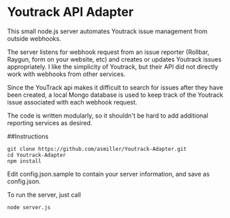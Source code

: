# Youtrack API Adapter
This small node.js server automates Youtrack issue management from outside webhooks.

The server listens for webhook request from an issue reporter (Rollbar, Raygun, form on your website, etc) and creates or updates Youtrack issues appropriately. I like the simplicity of Youtrack, but their API did not directly work with webhooks from other services.

Since the YouTrack api makes it difficult to search for issues after they have been created, a local Mongo database is used to keep track of the Youtrack issue associated with each webhook request.

The code is written modularly, so it shouldn't be hard to add additional reporting services as desired.

##Instructions
```
git clone https://github.com/asmiller/Youtrack-Adapter.git
cd Youtrack-Adapter
npm install
```

Edit config.json.sample to contain your server information, and save as config.json.

To run the server, just call

```
node server.js
```